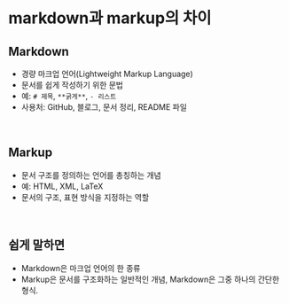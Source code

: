 # markdown과 markup의 차이
## Markdown
- 경량 마크업 언어(Lightweight Markup Language)
- 문서를 쉽게 작성하기 위한 문법
- 예: `# 제목`, `**굵게**`, `- 리스트`
- 사용처: GitHub, 블로그, 문서 정리, README 파일

<br>

## Markup
- 문서 구조를 정의하는 언어를 총칭하는 개념
- 예: HTML, XML, LaTeX
- 문서의 구조, 표현 방식을 지정하는 역할

<br>

## 쉽게 말하면
- Markdown은 마크업 언어의 한 종류
- Markup은 문서를 구조화하는 일반적인 개념, Markdown은 그중 하나의 간단한 형식.
